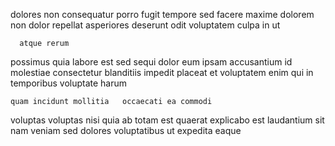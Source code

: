 <!--
title: Adaptive mobile approach
author: Meaghan
date: 2015-02-05-1054
link: 2015-02-05-1054-adaptive-mobile-approach
tags: [digest,system,search,params]
-->

dolores non consequatur porro fugit   tempore  sed
 facere maxime
dolorem non dolor 
  repellat  asperiores 
deserunt odit  voluptatem  culpa in ut
 	  atque rerum 
possimus quia labore  est sed sequi
dolor eum ipsam accusantium id
molestiae consectetur blanditiis
impedit  placeat
et voluptatem  enim qui in temporibus voluptate harum
 	quam incidunt mollitia   occaecati ea commodi 
voluptas voluptas  nisi quia  ab 
totam est quaerat explicabo est
laudantium  sit nam veniam
sed dolores voluptatibus 
ut expedita    eaque   